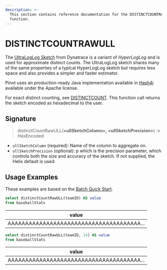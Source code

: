 ```yaml
---
description: >-
  This section contains reference documentation for the DISTINCTCOUNTRAWULL
  function.
---
```


# DISTINCTCOUNTRAWULL

The [UltraLogLog Sketch](https://arxiv.org/abs/2308.16862) from Dynatrace is a variant of _HyperLogLog_ and is used for approximate distinct counts.  The UltraLogLog sketch shares many of the same properties of a typical HyperLogLog sketch but requires less space and also provides a simpler and faster estimator.

Pinot uses an production-ready Java implementation available in [Hash4j](https://github.com/dynatrace-oss/hash4j/tree/main) available under the Apache license.

For exact distinct counting, see [DISTINCTCOUNT](distinctcount.md).  This function call returns the sketch encoded as hexadecimal to the user.

## Signature

> distinctCountRawULL(**\<ullSketchColumn>, \<ullSketchPrecision>**) -> HexEncoded

* `ullSketchColumn` (required): Name of the column to aggregate on.
* `ullSketchPrecision` (optional): p which is the precision parameter, which controls both the size and accuracy of the sketch.  If not supplied, the Helix default is used.

## Usage Examples

These examples are based on the [Batch Quick Start](../../basics/getting-started/quick-start.md#batch).

```sql
select distinctCountRawULL(teamID) AS value
from baseballStats 
```

| value                                     |
| ----------------------------------------- |
| AAAAAAAAAAAAAAAAAAAAAAAAAAAAAAAAAAAAAA... |

```sql
select distinctCountRawULL(teamID, 14) AS value
from baseballStats 
```

| value                                     |
| ----------------------------------------- |
| AAAAAAAAAAAAAAAAAAAAAAAAAAAAAAAAAAAAAA... |
